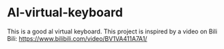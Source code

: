 # Al-virtual-keyboard
This is a good al virtual keyboard. This project is inspired by a video on Bili Bili: https://www.bilibili.com/video/BV1VA411A7A1/
